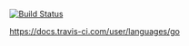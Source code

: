 [![Build Status](https://api.travis-ci.org/literadix/horeb.svg?branch=master)](https://travis-ci.org/literadix/horeb#)

https://docs.travis-ci.com/user/languages/go
